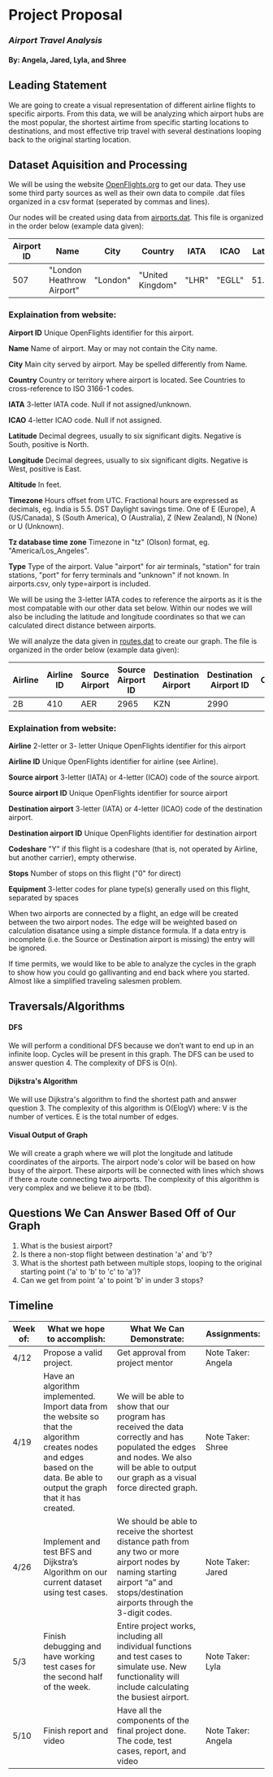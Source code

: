 # Project Proposal 
### *Airport Travel Analysis*
####  By: Angela, Jared, Lyla, and Shree

## Leading Statement
We are going to create a visual representation of different airline flights to specific airports. From this data, we will be analyzing which airport hubs are the most popular, the shortest airtime from specific starting locations to destinations, and most effective trip travel with several destinations looping back to the original starting location. 

## Dataset Aquisition and Processing
We will be using the website [OpenFlights.org](https://openflights.org/data.html) to get our data. They use some third party sources as well as their own data to compile .dat files organized in a csv format (seperated by commas and lines).

Our nodes will be created using data from [airports.dat](https://raw.githubusercontent.com/jpatokal/openflights/master/data/airports.dat). This file is organized in the order below (example data given):

Airport ID | Name | City | Country | IATA| ICAO | Latitude | Longitude | Altitude | Timezone | DST | Tz database time zone | Type | Source
---|---|---|---|---|---|---|---|---|---|---|---|---|---
507|"London Heathrow Airport"|"London"|"United Kingdom"|"LHR"|"EGLL"|51.4706|-0.461941|83|0|"E"|"Europe/London"|"airport"|"OurAirports"

### Explaination from website:

**Airport ID** Unique OpenFlights identifier for this airport.

**Name** Name of airport. May or may not contain the City name.

**City** Main city served by airport. May be spelled differently from Name.

**Country** Country or territory where airport is located. See Countries to cross-reference to ISO 3166-1 codes.

**IATA** 3-letter IATA code. Null if not assigned/unknown.

**ICAO** 4-letter ICAO code. Null if not assigned.

**Latitude** Decimal degrees, usually to six significant digits. Negative is South, positive is North.

**Longitude** Decimal degrees, usually to six significant digits. Negative is West, positive is East.

**Altitude** In feet.

**Timezone** Hours offset from UTC. Fractional hours are expressed as decimals, eg. India is 5.5.
DST	Daylight savings time. One of E (Europe), A (US/Canada), S (South America), O (Australia), Z (New Zealand), N (None) or U (Unknown). 

**Tz database time zone** Timezone in "tz" (Olson) format, eg. "America/Los_Angeles".

**Type** Type of the airport. Value "airport" for air terminals, "station" for train stations, "port" for ferry terminals and "unknown" if not known. In airports.csv, only type=airport is included.


We will be using the 3-letter IATA codes to reference the airports as it is the most compatable with our other data set below. Within our nodes we will also be including the latitude and longitude coordinates so that we can calculated direct distance between airports.

We will analyze the data given in [routes.dat](https://raw.githubusercontent.com/jpatokal/openflights/master/data/routes.dat) to create our graph. The file is organized in the order below (example data given):

Airline | Airline ID | Source Airport | Source Airport ID | Destination Airport | Destination Airport ID | Codeshare | Stops| Equipment. 
---|---|---|---|---|---|---|---|---
2B | 410 | AER | 2965 | KZN | 2990 | | 0 | CR2

### Explaination from website:

**Airline** 2-letter or 3- letter Unique OpenFlights identifier for this airport

**Airline ID** Unique OpenFlights identifier for airline (see Airline).

**Source airport** 3-letter (IATA) or 4-letter (ICAO) code of the source airport.

**Source airport ID** Unique OpenFlights identifier for source airport

**Destination airport** 3-letter (IATA) or 4-letter (ICAO) code of the destination airport.

**Destination airport ID** Unique OpenFlights identifier for destination airport

**Codeshare** "Y" if this flight is a codeshare (that is, not operated by Airline, but another carrier), empty otherwise.

**Stops** Number of stops on this flight ("0" for direct)

**Equipment** 3-letter codes for plane type(s) generally used on this flight, separated by spaces


When two airports are connected by a flight, an edge will be created between the two airport nodes. The edge will be weighted based on calculation disatance using a simple distance formula. If a data entry is incomplete (i.e. the Source or Destination airport is missing) the entry will be ignored. 

If time permits, we would like to be able to analyze the cycles in the graph to show how you could go gallivanting and end back where you started. Almost like a simplified traveling salesmen problem.

## Traversals/Algorithms
#### DFS
We will perform a conditional DFS because we don’t want to end up in an infinite loop. Cycles will be present in this graph. The DFS can be used to answer question 4. The complexity of DFS is O(n).

#### Dijkstra's Algorithm
We will use Dijkstra's algorithm to find the shortest path and answer question 3. The complexity of this algorithm is O(ElogV) where: V is the number of vertices. E is the total number of edges.

#### Visual Output of Graph
We will create a graph where we will plot the longitude and latitude coordinates of the airports. The airport node's color will be based on how busy of the airport. These airports will be connected with lines which shows if there a route connecting two airports. The complexity of this algorithm is very complex and we believe it to be (tbd).

## Questions We Can Answer Based Off of Our Graph
1. What is the busiest airport?
2. Is there a non-stop flight between destination 'a' and 'b'?
3. What is the shortest path between multiple stops, looping to the original starting point ('a' to 'b' to 'c' to 'a')?
4. Can we get from point 'a' to point 'b' in under 3 stops? 

## Timeline
Week of: | What we hope to accomplish: | What We Can Demonstrate: | Assignments: 
------------|---------------------------------------|--------------------------------------|------------------
4/12 |Propose a valid project.| Get approval from project mentor | Note Taker: Angela  
4/19 | Have an algorithm implemented. Import data from the website so that the algorithm creates nodes and edges based on the data. Be able to output the graph that it has created. | We will be able to show that our program has received the data correctly and has populated the edges and nodes. We also will be able to output our graph as a visual force directed graph. | Note Taker: Shree  
4/26 |Implement and test BFS and Dijkstra’s Algorithm on our current dataset using test cases. |We should be able to receive the shortest distance path from any two or more airport nodes by naming starting airport “a” and stops/destination airports through the 3-digit codes.|Note Taker: Jared 
5/3| Finish debugging and have working test cases for the second half of the week. |Entire project works, including all individual functions and test cases to simulate use. New functionality will include calculating the busiest airport.|Note Taker: Lyla
5/10|Finish report and video | Have all the components of the final project done. The code, test cases, report, and video | Note Taker: Angela
